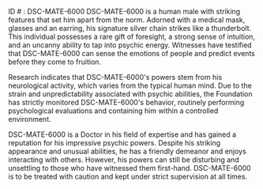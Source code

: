 ID # : DSC-MATE-6000
DSC-MATE-6000 is a human male with striking features that set him apart from the norm. Adorned with a medical mask, glasses and an earring, his signature silver chain strikes like a thunderbolt. This individual possesses a rare gift of foresight, a strong sense of intuition, and an uncanny ability to tap into psychic energy. Witnesses have testified that DSC-MATE-6000 can sense the emotions of people and predict events before they come to fruition.

Research indicates that DSC-MATE-6000's powers stem from his neurological activity, which varies from the typical human mind. Due to the strain and unpredictability associated with psychic abilities, the Foundation has strictly monitored DSC-MATE-6000's behavior, routinely performing psychological evaluations and containing him within a controlled environment.

DSC-MATE-6000 is a Doctor in his field of expertise and has gained a reputation for his impressive psychic powers. Despite his striking appearance and unusual abilities, he has a friendly demeanor and enjoys interacting with others. However, his powers can still be disturbing and unsettling to those who have witnessed them first-hand. DSC-MATE-6000 is to be treated with caution and kept under strict supervision at all times.